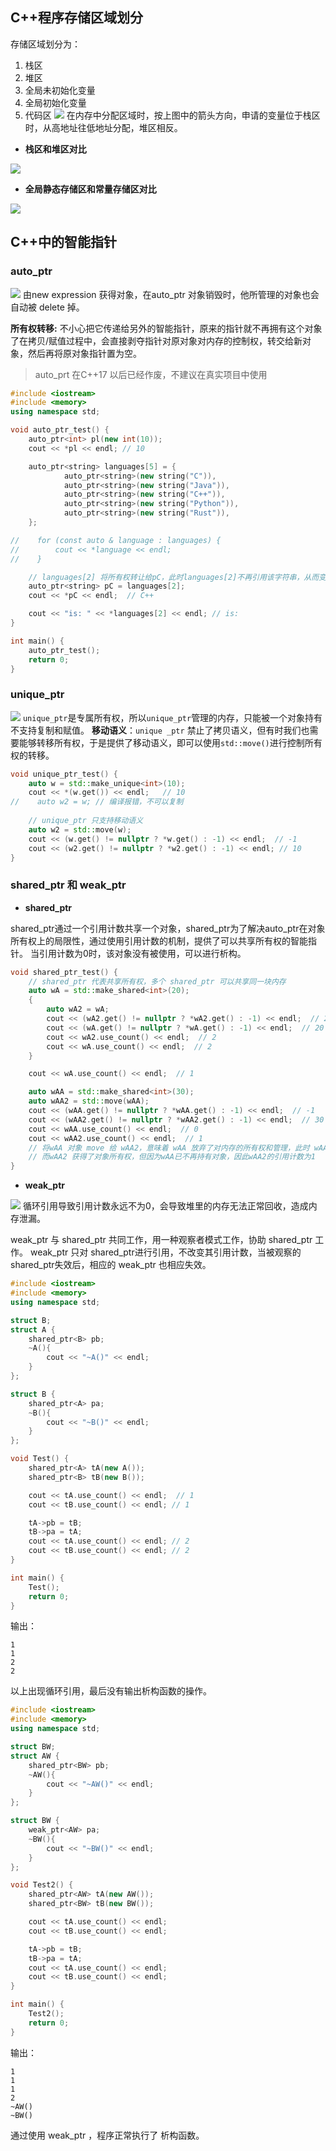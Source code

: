 
## C++程序存储区域划分
存储区域划分为：
1. 栈区
2. 堆区
3. 全局未初始化变量
4. 全局初始化变量
5. 代码区
![](https://raw.githubusercontent.com/BaihlUp/Figurebed/master/2023/1.png)
在内存中分配区域时，按上图中的箭头方向，申请的变量位于栈区时，从高地址往低地址分配，堆区相反。

- **栈区和堆区对比**

![](https://raw.githubusercontent.com/BaihlUp/Figurebed/master/2023/20231117212913.png)

- **全局静态存储区和常量存储区对比**

![](https://raw.githubusercontent.com/BaihlUp/Figurebed/master/2023/20231117213238.png)

## C++中的智能指针
### auto_ptr
![](https://raw.githubusercontent.com/BaihlUp/Figurebed/master/2023/20231117213609.png)
由new expression 获得对象，在auto_ptr 对象销毁时，他所管理的对象也会自动被 delete 掉。

**所有权转移:** 不小心把它传递给另外的智能指针，原来的指针就不再拥有这个对象了在拷贝/赋值过程中，会直接剥夺指针对原对象对内存的控制权，转交给新对象，然后再将原对象指针置为空。
> auto_prt 在C++17 以后已经作废，不建议在真实项目中使用

```cpp
#include <iostream>
#include <memory>
using namespace std;

void auto_ptr_test() {
    auto_ptr<int> pl(new int(10));
    cout << *pl << endl; // 10

    auto_ptr<string> languages[5] = {
            auto_ptr<string>(new string("C")),
            auto_ptr<string>(new string("Java")),
            auto_ptr<string>(new string("C++")),
            auto_ptr<string>(new string("Python")),
            auto_ptr<string>(new string("Rust")),
    };

//    for (const auto & language : languages) {
//        cout << *language << endl;
//    }

    // languages[2] 将所有权转让给pC，此时languages[2]不再引用该字符串，从而变成空指针
    auto_ptr<string> pC = languages[2];
    cout << *pC << endl;  // C++

    cout << "is: " << *languages[2] << endl; // is:
}

int main() {
    auto_ptr_test();
    return 0;
}
```


### unique_ptr
![](https://raw.githubusercontent.com/BaihlUp/Figurebed/master/2023/20231117205001.png)
`unique_ptr`是专属所有权，所以`unique_ptr`管理的内存，只能被一个对象持有不支持复制和赋值。
**移动语义**：`unique _ptr` 禁止了拷贝语义，但有时我们也需要能够转移所有权，于是提供了移动语义，即可以使用`std::move()`进行控制所有权的转移。

```cpp
void unique_ptr_test() {  
    auto w = std::make_unique<int>(10);  
    cout << *(w.get()) << endl;   // 10
//    auto w2 = w; // 编译报错，不可以复制  
  
    // unique_ptr 只支持移动语义  
    auto w2 = std::move(w);  
    cout << (w.get() != nullptr ? *w.get() : -1) << endl;  // -1
    cout << (w2.get() != nullptr ? *w2.get() : -1) << endl; // 10
}
```

### shared_ptr 和 weak_ptr
- **shared_ptr**

shared_ptr通过一个引用计数共享一个对象，shared_ptr为了解决auto_ptr在对象所有权上的局限性，通过使用引用计数的机制，提供了可以共享所有权的智能指针。
当引用计数为0时，该对象没有被使用，可以进行析构。

```cpp
void shared_ptr_test() {
    // shared_ptr 代表共享所有权，多个 shared_ptr 可以共享同一块内存
    auto wA = std::make_shared<int>(20);
    {
        auto wA2 = wA;
        cout << (wA2.get() != nullptr ? *wA2.get() : -1) << endl;  // 20
        cout << (wA.get() != nullptr ? *wA.get() : -1) << endl;  // 20
        cout << wA2.use_count() << endl;  // 2
        cout << wA.use_count() << endl;  // 2
    }

    cout << wA.use_count() << endl;  // 1

    auto wAA = std::make_shared<int>(30);
    auto wAA2 = std::move(wAA);
    cout << (wAA.get() != nullptr ? *wAA.get() : -1) << endl;  // -1
    cout << (wAA2.get() != nullptr ? *wAA2.get() : -1) << endl;  // 30
    cout << wAA.use_count() << endl;  // 0
    cout << wAA2.use_count() << endl;  // 1
    // 将wAA 对象 move 给 wAA2，意味着 wAA 放弃了对内存的所有权和管理，此时 wAA2 对象等于 nullptr
    // 而wAA2 获得了对象所有权，但因为wAA已不再持有对象，因此wAA2的引用计数为1
}
```

- **weak_ptr**

![](https://raw.githubusercontent.com/BaihlUp/Figurebed/master/2023/20231117211444.png)
循环引用导致引用计数永远不为0，会导致堆里的内存无法正常回收，造成内存泄漏。

weak_ptr 与 shared_ptr 共同工作，用一种观察者模式工作，协助 shared_ptr 工作。
weak_ptr 只对 shared_ptr进行引用，不改变其引用计数，当被观察的shared_ptr失效后，相应的 weak_ptr 也相应失效。
```cpp
#include <iostream>  
#include <memory>  
using namespace std;

struct B;
struct A {
    shared_ptr<B> pb;
    ~A(){
        cout << "~A()" << endl;
    }
};

struct B {
    shared_ptr<A> pa;
    ~B(){
        cout << "~B()" << endl;
    }
};

void Test() {
    shared_ptr<A> tA(new A());
    shared_ptr<B> tB(new B());

    cout << tA.use_count() << endl;  // 1
    cout << tB.use_count() << endl; // 1

    tA->pb = tB;
    tB->pa = tA;
    cout << tA.use_count() << endl; // 2
    cout << tB.use_count() << endl; // 2
}

int main() {
	Test();
    return 0;
}
```
输出：
```
1
1
2
2
```
以上出现循环引用，最后没有输出析构函数的操作。


```cpp
#include <iostream>  
#include <memory>  
using namespace std;

struct BW;
struct AW {
    shared_ptr<BW> pb;
    ~AW(){
        cout << "~AW()" << endl;
    }
};

struct BW {
    weak_ptr<AW> pa;
    ~BW(){
        cout << "~BW()" << endl;
    }
};

void Test2() {
    shared_ptr<AW> tA(new AW());
    shared_ptr<BW> tB(new BW());

    cout << tA.use_count() << endl;
    cout << tB.use_count() << endl;

    tA->pb = tB;
    tB->pa = tA;
    cout << tA.use_count() << endl;
    cout << tB.use_count() << endl;
}

int main() {
	Test2();
    return 0;
}
```
输出：
```
1
1
1
2
~AW()
~BW()
```
通过使用 weak_ptr ，程序正常执行了 析构函数。


